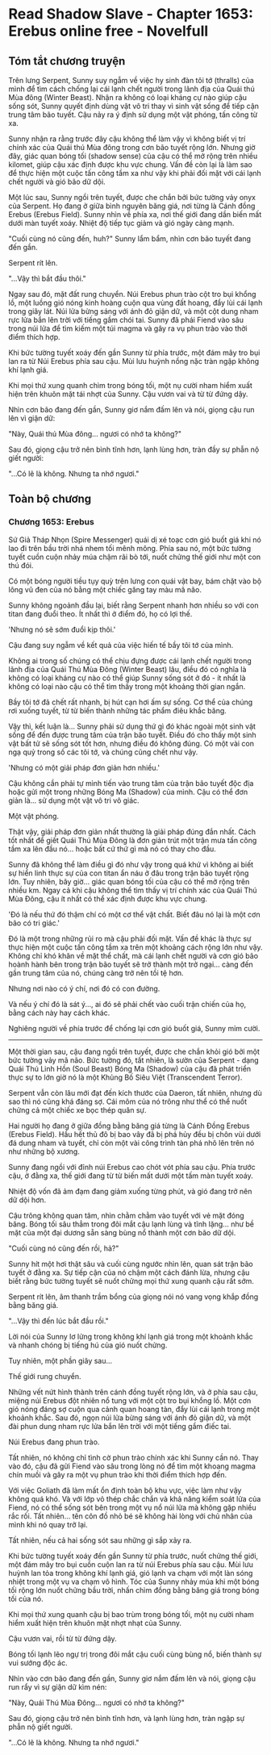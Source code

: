 # Read Shadow Slave - Chapter 1653: Erebus online free - Novelfull

## Tóm tắt chương truyện

Trên lưng Serpent, Sunny suy ngẫm về việc hy sinh đàn tôi tớ (thralls) của mình để tìm cách chống lại cái lạnh chết người trong lãnh địa của Quái thú Mùa đông (Winter Beast). Nhận ra không có loại kháng cự nào giúp cậu sống sót, Sunny quyết định dùng vật vô tri thay vì sinh vật sống để tiếp cận trung tâm bão tuyết. Cậu nảy ra ý định sử dụng một vật phóng, tấn công từ xa.

Sunny nhận ra rằng trước đây cậu không thể làm vậy vì không biết vị trí chính xác của Quái thú Mùa đông trong cơn bão tuyết rộng lớn. Nhưng giờ đây, giác quan bóng tối (shadow sense) của cậu có thể mở rộng trên nhiều kilomet, giúp cậu xác định được khu vực chung. Vấn đề còn lại là làm sao để thực hiện một cuộc tấn công tầm xa như vậy khi phải đối mặt với cái lạnh chết người và gió bão dữ dội.

Một lúc sau, Sunny ngồi trên tuyết, được che chắn bởi bức tường vảy onyx của Serpent. Họ đang ở giữa bình nguyên băng giá, nơi từng là Cánh đồng Erebus (Erebus Field). Sunny nhìn về phía xa, nơi thế giới đang dần biến mất dưới màn tuyết xoáy. Nhiệt độ tiếp tục giảm và gió ngày càng mạnh.

"Cuối cùng nó cũng đến, huh?" Sunny lẩm bẩm, nhìn cơn bão tuyết đang đến gần.

Serpent rít lên.

"...Vậy thì bắt đầu thôi."

Ngay sau đó, mặt đất rung chuyển. Núi Erebus phun trào cột tro bụi khổng lồ, một luồng gió nóng kinh hoàng cuộn qua vùng đất hoang, đẩy lùi cái lạnh trong giây lát. Núi lửa bừng sáng với ánh đỏ giận dữ, và một cột dung nham rực lửa bắn lên trời với tiếng gầm chói tai. Sunny đã phái Fiend vào sâu trong núi lửa để tìm kiếm một túi magma và gây ra vụ phun trào vào thời điểm thích hợp.

Khi bức tường tuyết xoáy đến gần Sunny từ phía trước, một đám mây tro bụi lan ra từ Núi Erebus phía sau cậu. Mùi lưu huỳnh nồng nặc tràn ngập không khí lạnh giá.

Khi mọi thứ xung quanh chìm trong bóng tối, một nụ cười nham hiểm xuất hiện trên khuôn mặt tái nhợt của Sunny. Cậu vươn vai và từ từ đứng dậy.

Nhìn cơn bão đang đến gần, Sunny giơ nắm đấm lên và nói, giọng cậu run lên vì giận dữ:

"Này, Quái thú Mùa đông... ngươi có nhớ ta không?"

Sau đó, giọng cậu trở nên bình tĩnh hơn, lạnh lùng hơn, tràn đầy sự phẫn nộ giết người:

"...Có lẽ là không. Nhưng ta nhớ ngươi."

## Toàn bộ chương

### Chương 1653: Erebus

Sứ Giả Tháp Nhọn (Spire Messenger) quái dị xé toạc cơn gió buốt giá khi nó lao đi trên bầu trời nhá nhem tối mênh mông. Phía sau nó, một bức tường tuyết cuồn cuộn nhảy múa chậm rãi bò tới, nuốt chửng thế giới như một con thú đói.

Có một bóng người tiều tụy quỳ trên lưng con quái vật bay, bám chặt vào bộ lông vũ đen của nó bằng một chiếc găng tay màu mã não.

Sunny không ngoảnh đầu lại, biết rằng Serpent nhanh hơn nhiều so với con titan đang đuổi theo. Ít nhất thì ở điểm đó, họ có lợi thế.

'Nhưng nó sẽ sớm đuổi kịp thôi.'

Cậu đang suy ngẫm về kết quả của việc hiến tế bầy tôi tớ của mình.

Không ai trong số chúng có thể chịu đựng được cái lạnh chết người trong lãnh địa của Quái Thú Mùa Đông (Winter Beast) lâu, điều đó có nghĩa là không có loại kháng cự nào có thể giúp Sunny sống sót ở đó - ít nhất là không có loại nào cậu có thể tìm thấy trong một khoảng thời gian ngắn.

Bầy tôi tớ đã chết rất nhanh, bị hút cạn hơi ấm sự sống. Cơ thể của chúng rơi xuống tuyết, từ từ biến thành những tác phẩm điêu khắc băng.

Vậy thì, kết luận là... Sunny phải sử dụng thứ gì đó khác ngoài một sinh vật sống để đến được trung tâm của trận bão tuyết. Điều đó cho thấy một sinh vật bất tử sẽ sống sót tốt hơn, nhưng điều đó không đúng. Có một vài con ngạ quỷ trong số các tôi tớ, và chúng cũng chết như vậy.

'Nhưng có một giải pháp đơn giản hơn nhiều.'

Cậu không cần phải tự mình tiến vào trung tâm của trận bão tuyết độc địa hoặc gửi một trong những Bóng Ma (Shadow) của mình. Cậu có thể đơn giản là... sử dụng một vật vô tri vô giác.

Một vật phóng.

Thật vậy, giải pháp đơn giản nhất thường là giải pháp đúng đắn nhất. Cách tốt nhất để giết Quái Thú Mùa Đông là đơn giản trút một trận mưa tấn công tầm xa lên đầu nó... hoặc bất cứ thứ gì mà nó có thay cho đầu.

Sunny đã không thể làm điều gì đó như vậy trong quá khứ vì không ai biết sự hiển linh thực sự của con titan ẩn náu ở đâu trong trận bão tuyết rộng lớn. Tuy nhiên, bây giờ... giác quan bóng tối của cậu có thể mở rộng trên nhiều km. Ngay cả khi cậu không thể tìm thấy vị trí chính xác của Quái Thú Mùa Đông, cậu ít nhất có thể xác định được khu vực chung.

'Đó là nếu thứ đó thậm chí có một cơ thể vật chất. Biết đâu nó lại là một cơn bão có tri giác.'

Đó là một trong những rủi ro mà cậu phải đối mặt. Vấn đề khác là thực sự thực hiện một cuộc tấn công tầm xa trên một khoảng cách rộng lớn như vậy. Không chỉ khó khăn về mặt thể chất, mà cái lạnh chết người và cơn gió bão hoành hành bên trong trận bão tuyết sẽ trở thành một trở ngại... càng đến gần trung tâm của nó, chúng càng trở nên tồi tệ hơn.

Nhưng nơi nào có ý chí, nơi đó có con đường.

Và nếu ý chí đó là sát ý..., ai đó sẽ phải chết vào cuối trận chiến của họ, bằng cách này hay cách khác.

Nghiêng người về phía trước để chống lại cơn gió buốt giá, Sunny mỉm cười.

***

Một thời gian sau, cậu đang ngồi trên tuyết, được che chắn khỏi gió bởi một bức tường vảy mã não. Bức tường đó, tất nhiên, là sườn của Serpent - dạng Quái Thú Linh Hồn (Soul Beast) Bóng Ma (Shadow) của cậu đã phát triển thực sự to lớn giờ nó là một Khủng Bố Siêu Việt (Transcendent Terror).

Serpent vẫn còn lâu mới đạt đến kích thước của Daeron, tất nhiên, nhưng dù sao thì nó cũng khá đáng sợ. Cái mõm của nó trông như thể có thể nuốt chửng cả một chiếc xe bọc thép quân sự.

Hai người họ đang ở giữa đồng bằng băng giá từng là Cánh Đồng Erebus (Erebus Field). Hầu hết thủ đô bị bao vây đã bị phá hủy đều bị chôn vùi dưới đá dung nham và tuyết, chỉ còn một vài công trình tàn phá nhô lên trên nó như những bộ xương.

Sunny đang ngồi với đỉnh núi Erebus cao chót vót phía sau cậu. Phía trước cậu, ở đằng xa, thế giới đang từ từ biến mất dưới một tấm màn tuyết xoáy.

Nhiệt độ vốn đã ảm đạm đang giảm xuống từng phút, và gió đang trở nên dữ dội hơn.

Cậu trông không quan tâm, nhìn chằm chằm vào tuyết với vẻ mặt đóng băng. Bóng tối sâu thẳm trong đôi mắt cậu lạnh lùng và tĩnh lặng... như bề mặt của một đại dương sẵn sàng bùng nổ thành một cơn bão dữ dội.

"Cuối cùng nó cũng đến rồi, hả?"

Sunny hít một hơi thật sâu và cuối cùng ngước nhìn lên, quan sát trận bão tuyết ở đằng xa. Sự tiếp cận của nó chậm một cách đánh lừa, nhưng cậu biết rằng bức tường tuyết sẽ nuốt chửng mọi thứ xung quanh cậu rất sớm.

Serpent rít lên, âm thanh trầm bổng của giọng nói nó vang vọng khắp đồng bằng băng giá.

"...Vậy thì đến lúc bắt đầu rồi."

Lời nói của Sunny lơ lửng trong không khí lạnh giá trong một khoảnh khắc và nhanh chóng bị tiếng hú của gió nuốt chửng.

Tuy nhiên, một phần giây sau...

Thế giới rung chuyển.

Những vết nứt hình thành trên cánh đồng tuyết rộng lớn, và ở phía sau cậu, miệng núi Erebus đột nhiên nổ tung với một cột tro bụi khổng lồ. Một cơn gió nóng đáng sợ cuộn qua cảnh quan hoang tàn, đẩy lùi cái lạnh trong một khoảnh khắc. Sau đó, ngọn núi lửa bừng sáng với ánh đỏ giận dữ, và một đài phun dung nham rực lửa bắn lên trời với một tiếng gầm điếc tai.

Núi Erebus đang phun trào.

Tất nhiên, nó không chỉ tình cờ phun trào chính xác khi Sunny cần nó. Thay vào đó, cậu đã gửi Fiend vào sâu trong lòng nó để tìm một khoang magma chín muồi và gây ra một vụ phun trào khi thời điểm thích hợp đến.

Với việc Goliath đã làm mất ổn định toàn bộ khu vực, việc làm như vậy không quá khó. Và với lớp vỏ thép chắc chắn và khả năng kiểm soát lửa của Fiend, nó có thể sống sót bên trong một vụ nổ núi lửa mà không gặp nhiều rắc rối. Tất nhiên... tên côn đồ nhỏ bé sẽ không hài lòng với chủ nhân của mình khi nó quay trở lại.

Tất nhiên, nếu cả hai sống sót sau những gì sắp xảy ra.

Khi bức tường tuyết xoáy đến gần Sunny từ phía trước, nuốt chửng thế giới, một đám mây tro bụi cuồn cuộn lan ra từ núi Erebus phía sau cậu. Mùi lưu huỳnh lan tỏa trong không khí lạnh giá, gió lạnh va chạm với một làn sóng nhiệt trong một vụ va chạm vô hình. Tóc của Sunny nhảy múa khi một bóng tối rộng lớn nuốt chửng bầu trời, nhấn chìm đồng bằng băng giá trong bóng tối của nó.

Khi mọi thứ xung quanh cậu bị bao trùm trong bóng tối, một nụ cười nham hiểm xuất hiện trên khuôn mặt nhợt nhạt của Sunny.

Cậu vươn vai, rồi từ từ đứng dậy.

Bóng tối lạnh lẽo ngự trị trong đôi mắt cậu cuối cùng bùng nổ, biến thành sự vui sướng độc ác.

Nhìn vào cơn bão đang đến gần, Sunny giơ nắm đấm lên và nói, giọng cậu run rẩy vì sự giận dữ kìm nén:

"Này, Quái Thú Mùa Đông... ngươi có nhớ ta không?"

Sau đó, giọng cậu trở nên bình tĩnh hơn, và lạnh lùng hơn, tràn ngập sự phẫn nộ giết người.

"...Có lẽ là không. Nhưng ta nhớ ngươi."
